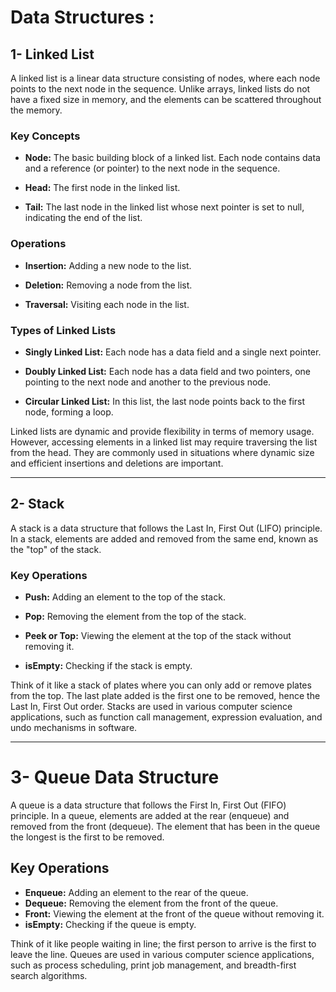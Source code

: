 # Data Structures :

## 1- Linked List

A linked list is a linear data structure consisting of nodes, where each node points to the next node in the sequence. Unlike arrays, linked lists do not have a fixed size in memory, and the elements can be scattered throughout the memory.

### Key Concepts

- **Node:** The basic building block of a linked list. Each node contains data and a reference (or pointer) to the next node in the sequence.

- **Head:** The first node in the linked list.

- **Tail:** The last node in the linked list whose next pointer is set to null, indicating the end of the list.

### Operations

- **Insertion:** Adding a new node to the list.

- **Deletion:** Removing a node from the list.

- **Traversal:** Visiting each node in the list.

### Types of Linked Lists

- **Singly Linked List:** Each node has a data field and a single next pointer.

- **Doubly Linked List:** Each node has a data field and two pointers, one pointing to the next node and another to the previous node.

- **Circular Linked List:** In this list, the last node points back to the first node, forming a loop.

Linked lists are dynamic and provide flexibility in terms of memory usage. However, accessing elements in a linked list may require traversing the list from the head. They are commonly used in situations where dynamic size and efficient insertions and deletions are important.

---

## 2- Stack

A stack is a data structure that follows the Last In, First Out (LIFO) principle. In a stack, elements are added and removed from the same end, known as the "top" of the stack.

### Key Operations

- **Push:** Adding an element to the top of the stack.

- **Pop:** Removing the element from the top of the stack.

- **Peek or Top:** Viewing the element at the top of the stack without removing it.

- **isEmpty:** Checking if the stack is empty.

Think of it like a stack of plates where you can only add or remove plates from the top. The last plate added is the first one to be removed, hence the Last In, First Out order. Stacks are used in various computer science applications, such as function call management, expression evaluation, and undo mechanisms in software.

---

# 3- Queue Data Structure

A queue is a data structure that follows the First In, First Out (FIFO) principle. In a queue, elements are added at the rear (enqueue) and removed from the front (dequeue). The element that has been in the queue the longest is the first to be removed.

## Key Operations

- **Enqueue:** Adding an element to the rear of the queue.
- **Dequeue:** Removing the element from the front of the queue.
- **Front:** Viewing the element at the front of the queue without removing it.
- **isEmpty:** Checking if the queue is empty.

Think of it like people waiting in line; the first person to arrive is the first to leave the line. Queues are used in various computer science applications, such as process scheduling, print job management, and breadth-first search algorithms.
